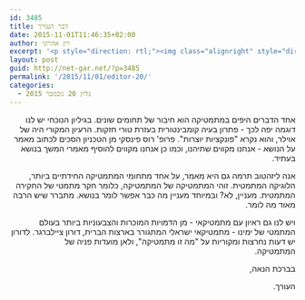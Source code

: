 ```yaml
---
id: 3485
title: דבר העורך
date: 2015-11-01T11:46:35+02:00
author: רון אהרוני
excerpt: '<p style="direction: rtl;"><img class="alignright" style="direction: rtl;" src="http://net-gar.net/wp-content/uploads/2014/01/orech.jpg" alt="רון אהרוני,הפקולטה למתמטיקה, הטכניון" width="120" height="120" />אחד הדברים היפים במתמטיקה הוא חיבור של תחומים שונים. בגיליון הנוכחי יש לנו דוגמה יפה לכך – פתרון בעיה קומבינטורית בעזרת טורי חזקות. אנה ליזהטוב תרמה גם היא מאמר, על אחד מתחומי המתמטיקה החידתיים ביותר, הלוגיקה המתמטית. ויש לנו גם ראיון עם מתמטיקאי – מן הדמויות המוכרות והצבעוניות ביותר בעולם המתמטי של ימינו – מתמטיקאי ישראלי המתגורר בארצות הברית, דורון ציילברגר.</p>'
layout: post
guid: http://net-gar.net/?p=3485
permalink: '/2015/11/01/editor-20/'
categories:
  - גליון 20 נובמבר 2015
---
```

<p style="direction: rtl; text-align: right;">
  אחד הדברים היפים במתמטיקה הוא חיבור של תחומים שונים. בגיליון הנוכחי יש לנו דוגמה יפה לכך - פתרון בעיה קומבינטורית בעזרת טורי חזקות. הרעיון המקורי היה של אוילר, והוא נקרא "פונקציות יוצרות". פרופ' רוס פינסקי מן הטכניון הסכים לכתוב מאמר על הנושא - אנחנו מקווים שתיהנו, וכמו כן אנחנו מקווים להוסיף מאמרי המשך בנושא בעתיד.
</p>

<p style="direction: rtl; text-align: right;">
  אנה ליזהטוב תרמה גם היא מאמר, על אחד מתחומי המתמטיקה החידתיים ביותר, הלוגיקה המתמטית. זוהי המתמטיקה של המתמטיקה, כלומר חקר מתמטי של החקירה המתמטית. מעניין, לא? ובמיוחד מעניין מה כבר אפשר לומר בנושא. מתברר שיש הרבה מאוד מה לומר.
</p>

<p style="direction: rtl; text-align: right;">
  ויש לנו גם ראיון עם מתמטיקאי - מן הדמויות המוכרות והצבעוניות ביותר בעולם המתמטי של ימינו - מתמטיקאי ישראלי המתגורר בארצות הברית, דורון ציילברגר. לדורון יש דעות נחרצות ומקוריות על "מה זו מתמטיקה", ולאן מועדות פניה של<br /> המתמטיקה.
</p>

<p style="direction: rtl; text-align: right;">
  בברכת הנאה,
</p>

<p style="direction: rtl; text-align: right;">
  העורך.
</p>